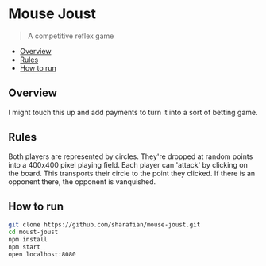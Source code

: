 # Mouse Joust
> A competitive reflex game

- [Overview](#overview)
- [Rules](#rules)
- [How to run](#how-to-run)

## Overview

I might touch this up and add payments to turn it into a sort of betting game.

## Rules

Both players are represented by circles. They're dropped at random points into
a 400x400 pixel playing field. Each player can 'attack' by clicking on the
board. This transports their circle to the point they clicked. If there is an
opponent there, the opponent is vanquished.

## How to run

```sh
git clone https://github.com/sharafian/mouse-joust.git
cd moust-joust
npm install
npm start
open localhost:8080
```

